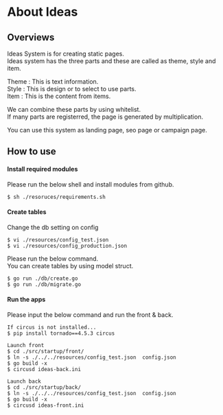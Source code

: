 # About Ideas 
## Overviews

Ideas System is for creating static pages.  
Ideas system has the three parts and these are called as theme, style and item.  
    
  Theme  : This is text information.  
  Style  : This is design or to select to use parts.  
  Item   : This is the content from items.   
  
We can combine these parts by using whitelist.  
If many parts are registerred, the page is generated by multiplication.  
  
You can use this system as landing page, seo page or campaign page.  
  
## How to use
#### Install required modules

Please run the below shell and install modules from github.

    $ sh ./resoruces/requirements.sh

#### Create tables

Change the db setting on config

    $ vi ./resources/config_test.json
    $ vi ./resources/config_production.json    

Please run the below command.  
You can create tables by using model struct.

    $ go run ./db/create.go
    $ go run ./db/migrate.go

#### Run the apps

Please input the below command and run the front & back.

    If circus is not installed...
    $ pip install tornado==4.5.3 circus

    Launch front
    $ cd ./src/startup/front/
    $ ln -s ./../../resources/config_test.json  config.json
    $ go build -x 
    $ circusd ideas-back.ini

    Launch back
    $ cd ./src/startup/back/
    $ ln -s ./../../resources/config_test.json  config.json
    $ go build -x 
    $ circusd ideas-front.ini
